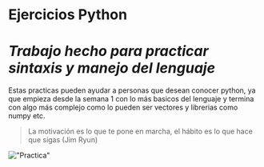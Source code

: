 # Ejercicios Python
# _Trabajo hecho para practicar sintaxis y manejo del lenguaje_
Estas practicas pueden ayudar a personas que desean conocer python, ya que empieza desde la semana 1 con lo más basicos del lenguaje y termina con algo más complejo como lo pueden ser vectores y librerias como numpy etc.

> La motivación es lo que te pone en marcha,
> el hábito es lo que hace que sigas 
(Jim Ryun) 
 
!["Practica"](https://preview.redd.it/come-on-yall-oda-was-blatant-about-choppers-dream-some-of-v0-2gdpneeeh5la1.jpeg?width=343&format=pjpg&auto=webp&s=6422d08dc2cbd0058a61560ac2622abdd19ce826)
